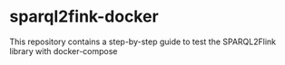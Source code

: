 # sparql2fink-docker
This repository contains a step-by-step guide to test the SPARQL2Flink library with docker-compose
